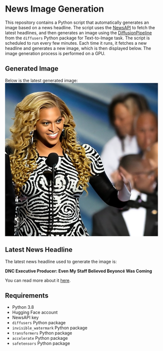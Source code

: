 # News Image Generation
This repository contains a Python script that automatically generates an image based on a news headline. The script uses the [NewsAPI](https://newsapi.org/) to fetch the latest headlines, and then generates an image using the [DiffusionPipeline](https://github.com/huggingface/diffusers) from the `diffusers` Python package for Text-to-Image task.
The script is scheduled to run every few minutes. Each time it runs, it fetches a new headline and generates a new image, which is then displayed below. The image generation process is performed on a GPU.

## Generated Image
Below is the latest generated image:
![Generated Image](image.png)

## Latest News Headline
The latest news headline used to generate the image is:

**DNC Executive Producer: Even My Staff Believed Beyoncé Was Coming**

You can read more about it [here](https://news.google.com/rss/articles/CBMiswFBVV95cUxPWTUxV2QzTVUzUklwSWZ0Y2tzRWdJTGtHbHc0Wi1BMnNmZmRSNXpnc053cXlGS3VWOFRVWWlCcVBIazlLMzMzeVhOZ01DV1ZXZXFpM2VRRDNyZG5mMDYxcF9OMVpVRjNFMHpKZWVwZlFxZy05Nzd4OVhDQTJzbEthNm0wWG1FdWhMdlVhN3l6RjRPWGI3bHVHQ2g3b0VQY1VSRHlzQXlvWGphRFVyeVJGbnZoZw?oc=5).

## Requirements
- Python 3.8
- Hugging Face account
- NewsAPI key
- `diffusers` Python package
- `invisible_watermark` Python package
- `transformers` Python package
- `accelerate` Python package
- `safetensors` Python package
